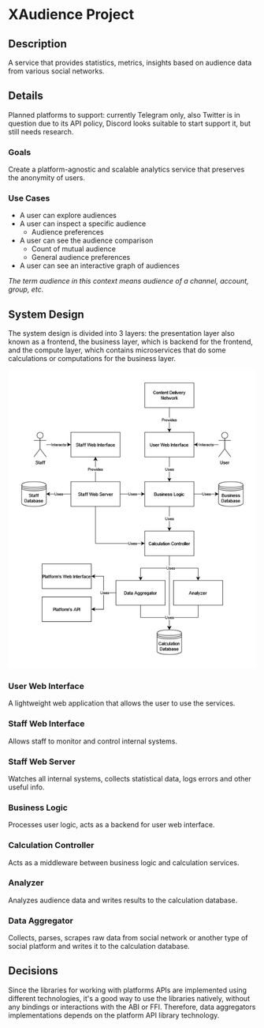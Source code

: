 # XAudience Project

## Description
A service that provides statistics, metrics, insights based on audience data from various social networks.

## Details
Planned platforms to support: currently Telegram only, also Twitter is in question due to its API policy, Discord looks suitable to start support it, but still needs research.

### Goals
Create a platform-agnostic and scalable analytics service that preserves the anonymity of users.

### Use Cases
- A user can explore audiences
- A user can inspect a specific audience
    - Audience preferences
- A user can see the audience comparison
    - Count of mutual audience
    - General audience preferences
- A user can see an interactive graph of audiences

*The term audience in this context means audience of a channel, account, group, etc.*

## System Design
The system design is divided into 3 layers: the presentation layer also known as a frontend, the business layer, which is backend for the frontend, and the compute layer, which contains microservices that do some calculations or computations for the business layer.

![System design](assets/system-design.drawio.png)

### User Web Interface
A lightweight web application that allows the user to use the services.

### Staff Web Interface
Allows staff to monitor and control internal systems.

### Staff Web Server
Watches all internal systems, collects statistical data, logs errors and other useful info.

### Business Logic
Processes user logic, acts as a backend for user web interface.

### Calculation Controller
Acts as a middleware between business logic and calculation services.

### Analyzer
Analyzes audience data and writes results to the calculation database.

### Data Aggregator
Collects, parses, scrapes raw data from social network or another type of social platform and writes it to the calculation database.

## Decisions
Since the libraries for working with platforms APIs are implemented using different technologies, it's a good way to use the libraries natively, without any bindings or interactions with the ABI or FFI. Therefore, data aggregators implementations depends on the platform API library technology.
